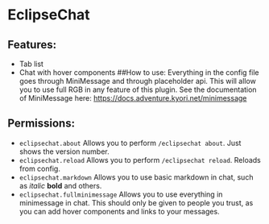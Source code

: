 # EclipseChat
## Features:
* Tab list
* Chat with hover components
##How to use:
Everything in the config file goes through MiniMessage and through placeholder api. This will allow you to use full RGB in any 
feature of this plugin. See the documentation of MiniMessage here: <https://docs.adventure.kyori.net/minimessage>
## Permissions:
* `eclipsechat.about` Allows you to perform `/eclipsechat about`. Just shows the version number.
* `eclipsechat.reload` Allows you to perform `/eclipsechat reload`. Reloads from config.
* `eclipsechat.markdown` Allows you to use basic markdown in chat, such as *italic* **bold** and others.
* `eclipsechat.fullminimessage` Allows you to use everything in minimessage in chat. This should only be given to people you 
  trust, as you can add hover components and links to your messages.
